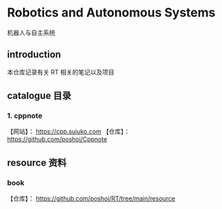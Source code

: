 # Robotics and Autonomous Systems
机器人与自主系统

## introduction

本仓库记录有关 RT 相关的笔记以及项目

## catalogue 目录

### 1. cppnote
【网站】： https://cpp.suiuko.com
【仓库】： https://github.com/poshoi/Cppnote


## resource 资料

### book
【仓库】： https://github.com/poshoi/RT/tree/main/resource